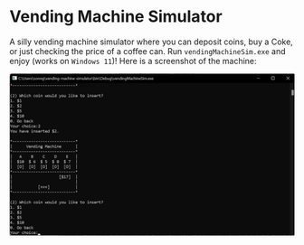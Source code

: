 # Vending Machine Simulator

A silly vending machine simulator where you can deposit coins, buy a Coke, or just checking the price of a coffee can. Run `vendingMachineSim.exe` and enjoy (works on `Windows 11`)! Here is a screenshot of the machine:

![vending_machine](screenshot.png)
